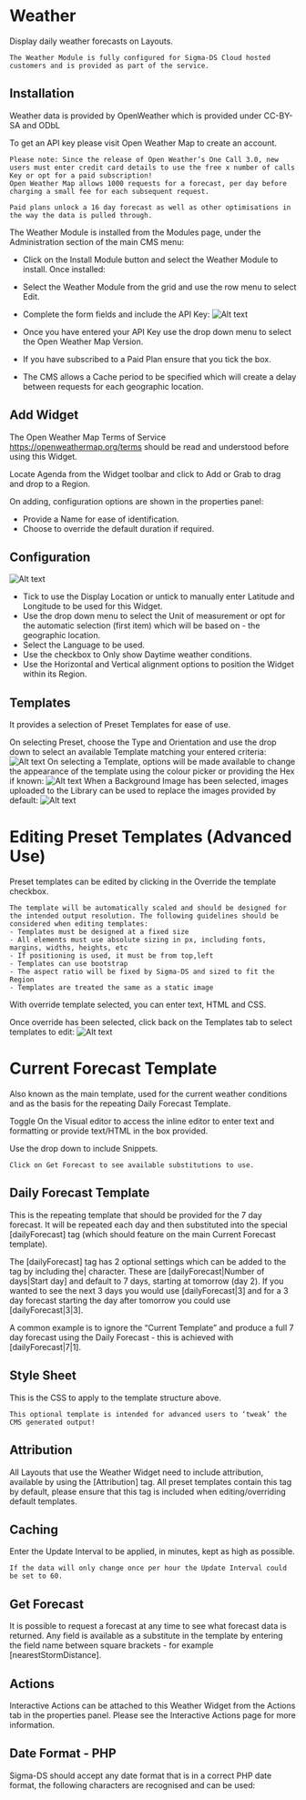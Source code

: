 # Weather

Display daily weather forecasts on Layouts.

```
The Weather Module is fully configured for Sigma-DS Cloud hosted customers and is provided as part of the service.
```

## Installation

Weather data is provided by OpenWeather which is provided under CC-BY-SA and ODbL

To get an API key please visit Open Weather Map to create an account.

```
Please note: Since the release of Open Weather’s One Call 3.0, new users must enter credit card details to use the free x number of calls Key or opt for a paid subscription!
Open Weather Map allows 1000 requests for a forecast, per day before charging a small fee for each subsequent request.

Paid plans unlock a 16 day forecast as well as other optimisations in the way the data is pulled through.

```

The Weather Module is installed from the Modules page, under the Administration section of the main CMS menu:

- Click on the Install Module button and select the Weather Module to install.
  Once installed:

- Select the Weather Module from the grid and use the row menu to select Edit.

- Complete the form fields and include the API Key:
  ![Alt text](weather2.png)

- Once you have entered your API Key use the drop down menu to select the Open Weather Map Version.
- If you have subscribed to a Paid Plan ensure that you tick the box.
- The CMS allows a Cache period to be specified which will create a delay between requests for each geographic location.

## Add Widget

The Open Weather Map Terms of Service https://openweathermap.org/terms should be read and understood before using this Widget.

Locate Agenda from the Widget toolbar and click to Add or Grab to drag and drop to a Region.

On adding, configuration options are shown in the properties panel:

- Provide a Name for ease of identification.
- Choose to override the default duration if required.

## Configuration

![Alt text](weather3.png)

- Tick to use the Display Location or untick to manually enter Latitude and Longitude to be used for this Widget.
- Use the drop down menu to select the Unit of measurement or opt for the automatic selection (first item) which will be based on - the geographic location.
- Select the Language to be used.
- Use the checkbox to Only show Daytime weather conditions.
- Use the Horizontal and Vertical alignment options to position the Widget within its Region.

## Templates

It provides a selection of Preset Templates for ease of use.

On selecting Preset, choose the Type and Orientation and use the drop down to select an available Template matching your entered criteria:
![Alt text](weather4.png)
On selecting a Template, options will be made available to change the appearance of the template using the colour picker or providing the Hex if known:
![Alt text](weather5.png)
When a Background Image has been selected, images uploaded to the Library can be used to replace the images provided by default:
![Alt text](weather6.png)

# Editing Preset Templates (Advanced Use)

Preset templates can be edited by clicking in the Override the template checkbox.

```
The template will be automatically scaled and should be designed for the intended output resolution. The following guidelines should be considered when editing templates:
- Templates must be designed at a fixed size
- All elements must use absolute sizing in px, including fonts, margins, widths, heights, etc
- If positioning is used, it must be from top,left
- Templates can use bootstrap
- The aspect ratio will be fixed by Sigma-DS and sized to fit the Region
- Templates are treated the same as a static image
```

With override template selected, you can enter text, HTML and CSS.

Once override has been selected, click back on the Templates tab to select templates to edit:
![Alt text](weather7.png)

# Current Forecast Template

Also known as the main template, used for the current weather conditions and as the basis for the repeating Daily Forecast Template.

Toggle On the Visual editor to access the inline editor to enter text and formatting or provide text/HTML in the box provided.

Use the drop down to include Snippets.

```
Click on Get Forecast to see available substitutions to use.
```

## Daily Forecast Template

This is the repeating template that should be provided for the 7 day forecast. It will be repeated each day and then substituted into the special [dailyForecast] tag (which should feature on the main Current Forecast template).

The [dailyForecast] tag has 2 optional settings which can be added to the tag by including the| character. These are [dailyForecast|Number of days|Start day] and default to 7 days, starting at tomorrow (day 2). If you wanted to see the next 3 days you would use [dailyForecast|3] and for a 3 day forecast starting the day after tomorrow you could use [dailyForecast|3|3].

A common example is to ignore the “Current Template” and produce a full 7 day forecast using the Daily Forecast - this is achieved with [dailyForecast|7|1].

## Style Sheet

This is the CSS to apply to the template structure above.

```
This optional template is intended for advanced users to ‘tweak’ the CMS generated output!
```

## Attribution

All Layouts that use the Weather Widget need to include attribution, available by using the [Attribution] tag. All preset templates contain this tag by default, please ensure that this tag is included when editing/overriding default templates.

## Caching

Enter the Update Interval to be applied, in minutes, kept as high as possible.

```
If the data will only change once per hour the Update Interval could be set to 60.
```

## Get Forecast

It is possible to request a forecast at any time to see what forecast data is returned. Any field is available as a substitute in the template by entering the field name between square brackets - for example [nearestStormDistance].

## Actions

Interactive Actions can be attached to this Weather Widget from the Actions tab in the properties panel. Please see the Interactive Actions page for more information.

## Date Format - PHP

Sigma-DS should accept any date format that is in a correct PHP date format, the following characters are recognised and can be used:
